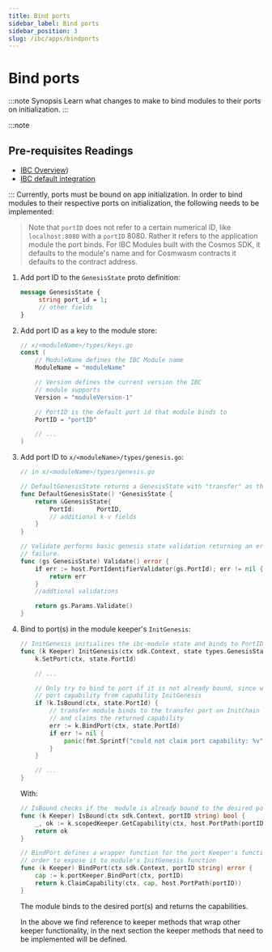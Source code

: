 ```yaml
---
title: Bind ports
sidebar_label: Bind ports
sidebar_position: 3
slug: /ibc/apps/bindports
---
```



# Bind ports

:::note Synopsis
Learn what changes to make to bind modules to their ports on initialization. 
:::

:::note

## Pre-requisites Readings

- [IBC Overview](../01-overview.md))
- [IBC default integration](../02-integration.md)


:::
Currently, ports must be bound on app initialization. In order to bind modules to their respective ports on initialization, the following needs to be implemented:

> Note that `portID` does not refer to a certain numerical ID, like `localhost:8080` with a `portID` 8080. Rather it refers to the application module the port binds. For IBC Modules built with the Cosmos SDK, it defaults to the module's name and for Cosmwasm contracts it defaults to the contract address.

1. Add port ID to the `GenesisState` proto definition:

   ```protobuf
   message GenesisState {
        string port_id = 1;
        // other fields
   }
   ```

1. Add port ID as a key to the module store:

   ```go
   // x/<moduleName>/types/keys.go
   const (
       // ModuleName defines the IBC Module name
       ModuleName = "moduleName"

       // Version defines the current version the IBC
       // module supports
       Version = "moduleVersion-1"

       // PortID is the default port id that module binds to
       PortID = "portID"

       // ...
   )
   ```

1. Add port ID to `x/<moduleName>/types/genesis.go`:

   ```go
   // in x/<moduleName>/types/genesis.go

   // DefaultGenesisState returns a GenesisState with "transfer" as the default PortID.
   func DefaultGenesisState() *GenesisState {
       return &GenesisState{
           PortId:      PortID,
           // additional k-v fields
       }
   }

   // Validate performs basic genesis state validation returning an error upon any
   // failure.
   func (gs GenesisState) Validate() error {
       if err := host.PortIdentifierValidator(gs.PortId); err != nil {
           return err
       }
       //addtional validations

       return gs.Params.Validate()
   }
   ```

1. Bind to port(s) in the module keeper's `InitGenesis`:

   ```go
   // InitGenesis initializes the ibc-module state and binds to PortID.
   func (k Keeper) InitGenesis(ctx sdk.Context, state types.GenesisState) {
       k.SetPort(ctx, state.PortId)

       // ...

       // Only try to bind to port if it is not already bound, since we may already own
       // port capability from capability InitGenesis
       if !k.IsBound(ctx, state.PortId) {
           // transfer module binds to the transfer port on InitChain
           // and claims the returned capability
           err := k.BindPort(ctx, state.PortId)
           if err != nil {
               panic(fmt.Sprintf("could not claim port capability: %v", err))
           }
       }

       // ...
   }
   ```

   With:

   ```go
   // IsBound checks if the  module is already bound to the desired port
   func (k Keeper) IsBound(ctx sdk.Context, portID string) bool {
       _, ok := k.scopedKeeper.GetCapability(ctx, host.PortPath(portID))
       return ok
   }

   // BindPort defines a wrapper function for the port Keeper's function in
   // order to expose it to module's InitGenesis function
   func (k Keeper) BindPort(ctx sdk.Context, portID string) error {
       cap := k.portKeeper.BindPort(ctx, portID)
       return k.ClaimCapability(ctx, cap, host.PortPath(portID))
   }
   ```

   The module binds to the desired port(s) and returns the capabilities.

   In the above we find reference to keeper methods that wrap other keeper functionality, in the next section the keeper methods that need to be implemented will be defined.
